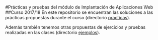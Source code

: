 #Prácticas y pruebas del módulo de Implantación de Aplicaciones Web
##Curso 2017/18
En este repositorio se encuentran las soluciones a las prácticas propuestas durante el curso (directorio [practicas](prácticas)).

Además también tenemos otras propuestas de ejercicios y pruebas realizadas en las clases (directorio [ejemplos](ejemplos)).
